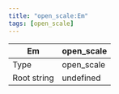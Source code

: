 ```yaml
---
title: "open_scale:Em"
tags: [open_scale]
---
```


|Em|open_scale|
|---|---|
|Type|open_scale|
|Root string|undefined|

